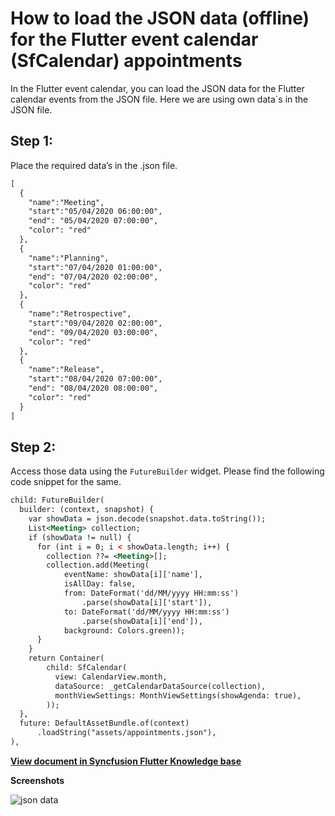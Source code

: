 # How to load the JSON data (offline) for the Flutter event calendar (SfCalendar) appointments

In the Flutter event calendar, you can load the JSON data for the Flutter calendar events from the JSON file. Here we are using own data`s in the JSON file.

## Step 1:
Place the required data’s in the .json file.

```xml
[
  {
    "name":"Meeting",
    "start":"05/04/2020 06:00:00",
    "end": "05/04/2020 07:00:00",
    "color": "red"
  },
  {
    "name":"Planning",
    "start":"07/04/2020 01:00:00",
    "end": "07/04/2020 02:00:00",
    "color": "red"
  },
  {
    "name":"Retrospective",
    "start":"09/04/2020 02:00:00",
    "end": "09/04/2020 03:00:00",
    "color": "red"
  },
  {
    "name":"Release",
    "start":"08/04/2020 07:00:00",
    "end": "08/04/2020 08:00:00",
    "color": "red"
  }
]
```
 

## Step 2:
Access those data using the `FutureBuilder` widget. Please find the following code snippet for the same.

```xml
child: FutureBuilder(
  builder: (context, snapshot) {
    var showData = json.decode(snapshot.data.toString());
    List<Meeting> collection;
    if (showData != null) {
      for (int i = 0; i < showData.length; i++) {
        collection ??= <Meeting>[];
        collection.add(Meeting(
            eventName: showData[i]['name'],
            isAllDay: false,
            from: DateFormat('dd/MM/yyyy HH:mm:ss')
                .parse(showData[i]['start']),
            to: DateFormat('dd/MM/yyyy HH:mm:ss')
                .parse(showData[i]['end']),
            background: Colors.green));
      }
    }
    return Container(
        child: SfCalendar(
          view: CalendarView.month,
          dataSource: _getCalendarDataSource(collection),
          monthViewSettings: MonthViewSettings(showAgenda: true),
        ));
  },
  future: DefaultAssetBundle.of(context)
      .loadString("assets/appointments.json"),
),
```
**[View document in Syncfusion Flutter Knowledge base](https://www.syncfusion.com/kb/11466/how-to-load-the-json-data-offline-for-the-flutter-event-calendar-sfcalendar-appointments)**

**Screenshots**

![json data](http://www.syncfusion.com/uploads/user/kb/flut/flut-798/flut-798_img1.png)
